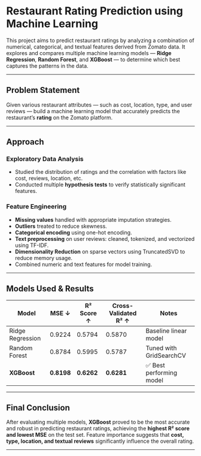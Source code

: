 # Restaurant Rating Prediction using Machine Learning

This project aims to predict restaurant ratings by analyzing a combination of numerical, categorical, and textual features derived from Zomato data. It explores and compares multiple machine learning models — **Ridge Regression**, **Random Forest**, and **XGBoost** — to determine which best captures the patterns in the data.

---

## Problem Statement

Given various restaurant attributes — such as cost, location, type, and user reviews — build a machine learning model that accurately predicts the restaurant’s **rating** on the Zomato platform.

---

## Approach

### Exploratory Data Analysis
- Studied the distribution of ratings and the correlation with factors like cost, reviews, location, etc.
- Conducted multiple **hypothesis tests** to verify statistically significant features.

### Feature Engineering
- **Missing values** handled with appropriate imputation strategies.
- **Outliers** treated to reduce skewness.
- **Categorical encoding** using one-hot encoding.
- **Text preprocessing** on user reviews: cleaned, tokenized, and vectorized using TF-IDF.
- **Dimensionality Reduction** on sparse vectors using TruncatedSVD to reduce memory usage.
- Combined numeric and text features for model training.

---

##  Models Used & Results

| Model           | MSE   ↓   | R² Score ↑ | Cross-Validated R² ↑ | Notes                         |
|----------------|-----------|------------|------------------------|-------------------------------|
| Ridge Regression | 0.9224  | 0.5794     | 0.5870                 | Baseline linear model         |
| Random Forest   | 0.8784  | 0.5995     | 0.5787                 | Tuned with GridSearchCV       |
| **XGBoost**     | **0.8198** | **0.6262** | **0.6281**             | ✅ Best performing model       |

---

## Final Conclusion

After evaluating multiple models, **XGBoost** proved to be the most accurate and robust in predicting restaurant ratings, achieving the **highest R² score and lowest MSE** on the test set. Feature importance suggests that **cost, type, location, and textual reviews** significantly influence the overall rating.

---



